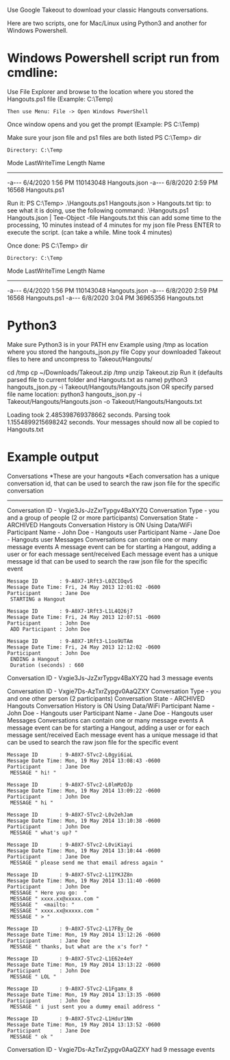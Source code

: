 Use Google Takeout to download your classic Hangouts conversations. 

Here are two scripts, one for Mac/Linux using Python3 and another for Windows Powershell.

# Windows Powershell script run from cmdline:
Use File Explorer and browse to the location where you stored the Hangouts.ps1 file (Example: C:\Temp)

    Then use Menu: File -> Open Windows PowerShell

Once window opens and you get the prompt (Example: PS C:\Temp)

Make sure your json file and ps1 files are both listed
PS C:\Temp> dir

    Directory: C:\Temp

Mode                LastWriteTime     Length Name
----                -------------     ------ ----
-a---          6/4/2020   1:56 PM  110143048 Hangouts.json
-a---          6/8/2020   2:59 PM      16568 Hangouts.ps1

Run it:
PS C:\Temp> .\Hangouts.ps1 Hangouts.json > Hangouts.txt
   tip: to see what it is doing, use the following command: .\Hangouts.ps1 Hangouts.json | Tee-Object -file Hangouts.txt
        this can add some time to the processing, 10 minutes instead of 4 minutes for my json file
Press ENTER to execute the script. (can take a while. Mine took 4 minutes)

Once done:
PS C:\Temp> dir


    Directory: C:\Temp


Mode                LastWriteTime     Length Name
----                -------------     ------ ----
-a---          6/4/2020   1:56 PM  110143048 Hangouts.json
-a---          6/8/2020   2:59 PM      16568 Hangouts.ps1
-a---          6/8/2020   3:04 PM   36965356 Hangouts.txt

# Python3
Make sure Python3 is in your PATH env
Example using /tmp as location where you stored the hangouts_json.py file
Copy your downloaded Takeout files to here and uncompress to Takeout/Hangouts/

cd /tmp
cp ~/Downloads/Takeout.zip /tmp
unzip Takeout.zip
Run it (defaults parsed file to current folder and Hangouts.txt as name)
python3 hangouts_json.py -i Takeout/Hangouts/Hangouts.json
 OR specify parsed file name location:
python3 hangouts_json.py -i Takeout/Hangouts/Hangouts.json -o Takeout/Hangouts/Hangouts.txt

Loading took 2.485398769378662 seconds.
Parsing took 1.1554899215698242 seconds.
Your messages should now all be copied to Hangouts.txt


# Example output

Conversations
*These are your hangouts
*Each conversation has a unique conversation id, that can be used to search the raw json file for the specific conversation
___________________________________________________________________________________________________________________________
 
Conversation ID    - Vxgie3Js-JzZxrTypgv4BaXYZQ
Conversation Type  - you and a group of people (2 or more participants)
Conversation State - ARCHIVED
Hangouts Conversation
History is ON
Using Data/WiFi
Participant Name  - John Doe  - Hangouts user
Participant Name  - Jane Doe  - Hangouts user
  Messages
   Conversations can contain one or many message events
   A message event can be for starting a Hangout, adding a user or for each message sent/received 
   Each message event has a unique message id that can be used to search the raw json file for the specific event
 
    Message ID       : 9-A0X7-1Rft3-L0ZCIOqv5
    Message Date Time: Fri, 24 May 2013 12:01:02 -0600
    Participant      : Jane Doe
     STARTING a Hangout
 
    Message ID       : 9-A0X7-1Rft3-L1L4Q26j7
    Message Date Time: Fri, 24 May 2013 12:07:51 -0600
    Participant      : John Doe
     ADD Participant : John Doe
 
    Message ID       : 9-A0X7-1Rft3-L1oo9UTAm
    Message Date Time: Fri, 24 May 2013 12:12:02 -0600
    Participant      : John Doe
     ENDING a Hangout
     Duration (seconds) : 660
 
   Conversation ID -  Vxgie3Js-JzZxrTypgv4BaXYZQ  had  3  message events
 
Conversation ID    - Vxgie7Ds-AzTxrZypgv0AaQZXY
Conversation Type  - you and one other person (2 participants)
Conversation State - ARCHIVED
Hangouts Conversation
History is ON
Using Data/WiFi
Participant Name  - John Doe  - Hangouts user
Participant Name  - Jane Doe  - Hangouts user
  Messages
   Conversations can contain one or many message events
   A message event can be for starting a Hangout, adding a user or for each message sent/received 
   Each message event has a unique message id that can be used to search the raw json file for the specific event
 
    Message ID       : 9-A0X7-5Tvc2-L0gyi6iaL
    Message Date Time: Mon, 19 May 2014 13:08:43 -0600
    Participant      : Jane Doe
     MESSAGE " hi! "
 
    Message ID       : 9-A0X7-5Tvc2-L0lmMzOJp
    Message Date Time: Mon, 19 May 2014 13:09:22 -0600
    Participant      : John Doe
     MESSAGE " hi "
  
    Message ID       : 9-A0X7-5Tvc2-L0v2ehJam
    Message Date Time: Mon, 19 May 2014 13:10:38 -0600
    Participant      : John Doe
     MESSAGE " what's up? "
 
    Message ID       : 9-A0X7-5Tvc2-L0viKiayi
    Message Date Time: Mon, 19 May 2014 13:10:44 -0600
    Participant      : Jane Doe
     MESSAGE " please send me that email adress again "
  
    Message ID       : 9-A0X7-5Tvc2-L11YKJZ8n
    Message Date Time: Mon, 19 May 2014 13:11:40 -0600
    Participant      : John Doe
     MESSAGE " Here you go:  "
     MESSAGE " xxxx.xx@xxxxx.com "
     MESSAGE "  <mailto: "
     MESSAGE " xxxx.xx@xxxxx.com "
     MESSAGE " > "
  
    Message ID       : 9-A0X7-5Tvc2-L17FBy_Oe
    Message Date Time: Mon, 19 May 2014 13:12:26 -0600
    Participant      : Jane Doe
     MESSAGE " thanks, but what are the x's for? "
 
    Message ID       : 9-A0X7-5Tvc2-L1E62e4eY
    Message Date Time: Mon, 19 May 2014 13:13:22 -0600
    Participant      : John Doe
     MESSAGE " LOL "
 
    Message ID       : 9-A0X7-5Tvc2-L1Fgamx_8
    Message Date Time: Mon, 19 May 2014 13:13:35 -0600
    Participant      : John Doe
     MESSAGE " i just sent you a dummy email address "
 
    Message ID       : 9-A0X7-5Tvc2-L1Hdur1Nm
    Message Date Time: Mon, 19 May 2014 13:13:52 -0600
    Participant      : Jane Doe
     MESSAGE " ok "
 
   Conversation ID -  Vxgie7Ds-AzTxrZypgv0AaQZXY  had  9  message events
 

